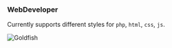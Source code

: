 ### WebDeveloper

Currently supports different styles for `php`, `html`, `css`, `js`.

![Goldfish](https://raw.github.com/farzher/Sublime-Text-Themes/master/screenshots/WebDeveloper.png)

